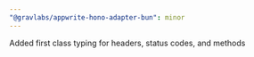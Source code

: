 ```yaml
---
"@gravlabs/appwrite-hono-adapter-bun": minor
---
```


Added first class typing for headers, status codes, and methods
